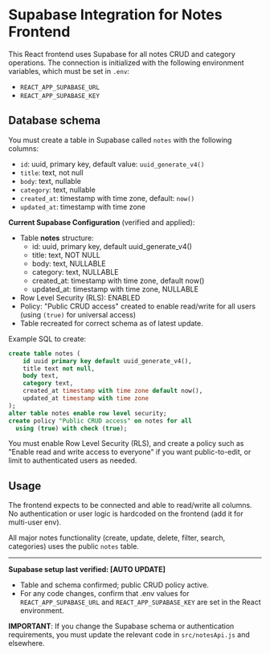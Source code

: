 # Supabase Integration for Notes Frontend

This React frontend uses Supabase for all notes CRUD and category operations. The connection is initialized with the following environment variables, which must be set in `.env`:

- `REACT_APP_SUPABASE_URL`
- `REACT_APP_SUPABASE_KEY`

## Database schema

You must create a table in Supabase called `notes` with the following columns:

- `id`: uuid, primary key, default value: `uuid_generate_v4()`
- `title`: text, not null
- `body`: text, nullable
- `category`: text, nullable
- `created_at`: timestamp with time zone, default: `now()`
- `updated_at`: timestamp with time zone

**Current Supabase Configuration** (verified and applied):

- Table **notes** structure:
  - id: uuid, primary key, default uuid_generate_v4()
  - title: text, NOT NULL
  - body: text, NULLABLE
  - category: text, NULLABLE
  - created_at: timestamp with time zone, default now()
  - updated_at: timestamp with time zone, NULLABLE
- Row Level Security (RLS): ENABLED
- Policy: "Public CRUD access" created to enable read/write for all users (using `(true)` for universal access)
- Table recreated for correct schema as of latest update.

Example SQL to create:

```sql
create table notes (
    id uuid primary key default uuid_generate_v4(),
    title text not null,
    body text,
    category text,
    created_at timestamp with time zone default now(),
    updated_at timestamp with time zone
);
alter table notes enable row level security;
create policy "Public CRUD access" on notes for all
  using (true) with check (true);
```

You must enable Row Level Security (RLS), and create a policy such as "Enable read and write access to everyone" if you want public-to-edit, or limit to authenticated users as needed.

## Usage

The frontend expects to be connected and able to read/write all columns.
No authentication or user logic is hardcoded on the frontend (add it for multi-user env).

All major notes functionality (create, update, delete, filter, search, categories) uses the public `notes` table.

---
**Supabase setup last verified: [AUTO UPDATE]**
- Table and schema confirmed; public CRUD policy active.
- For any code changes, confirm that .env values for `REACT_APP_SUPABASE_URL` and `REACT_APP_SUPABASE_KEY` are set in the React environment.

**IMPORTANT**: If you change the Supabase schema or authentication requirements, you must update the relevant code in `src/notesApi.js` and elsewhere.
